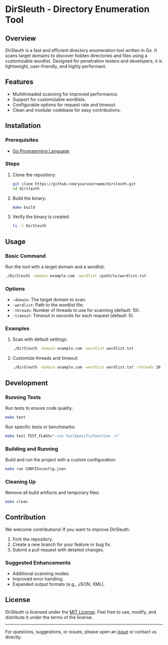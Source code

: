 # DirSleuth - Directory Enumeration Tool

## Overview
DirSleuth is a fast and efficient directory enumeration tool written in Go. It scans target domains to discover hidden directories and files using a customizable wordlist. Designed for penetration testers and developers, it is lightweight, user-friendly, and highly performant.

## Features
- Multithreaded scanning for improved performance.
- Support for customizable wordlists.
- Configurable options for request rate and timeout.
- Clean and modular codebase for easy contributions.

## Installation

### Prerequisites
- [Go Programming Language](https://go.dev/dl/)

### Steps
1. Clone the repository:
   ```bash
   git clone https://github.com/yourusername/dirsleuth.git
   cd dirsleuth
   ```
2. Build the binary:
   ```bash
   make build
   ```
3. Verify the binary is created:
   ```bash
   ls -l DirSleuth
   ```

## Usage

### Basic Command
Run the tool with a target domain and a wordlist:
```bash
./DirSleuth -domain example.com -wordlist /path/to/wordlist.txt
```

### Options
- `-domain`: The target domain to scan.
- `-wordlist`: Path to the wordlist file.
- `-threads`: Number of threads to use for scanning (default: 10).
- `-timeout`: Timeout in seconds for each request (default: 5).

### Examples
1. Scan with default settings:
   ```bash
   ./DirSleuth -domain example.com -wordlist wordlist.txt
   ```
2. Customize threads and timeout:
   ```bash
   ./DirSleuth -domain example.com -wordlist wordlist.txt -threads 20 -timeout 10
   ```

## Development

### Running Tests
Run tests to ensure code quality:
```bash
make test
```
Run specific tests or benchmarks:
```bash
make test TEST_FLAGS="-run TestSpecificFunction -v"
```

### Building and Running
Build and run the project with a custom configuration:
```bash
make run CONFIG=config.json
```

### Cleaning Up
Remove all build artifacts and temporary files:
```bash
make clean
```

## Contribution
We welcome contributions! If you want to improve DirSleuth:
1. Fork the repository.
2. Create a new branch for your feature or bug fix.
3. Submit a pull request with detailed changes.

### Suggested Enhancements
- Additional scanning modes.
- Improved error handling.
- Expanded output formats (e.g., JSON, XML).

## License
DirSleuth is licensed under the [MIT License](LICENSE). Feel free to use, modify, and distribute it under the terms of the license.

---
For questions, suggestions, or issues, please open an [issue](https://github.com/yourusername/dirsleuth/issues) or contact us directly.

